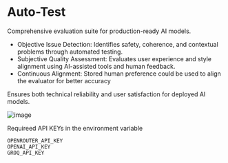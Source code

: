 # Auto-Test
Comprehensive evaluation suite for production-ready AI models.

* Objective Issue Detection: Identifies safety, coherence, and contextual problems through automated testing.
* Subjective Quality Assessment: Evaluates user experience and style alignment using AI-assisted tools and human feedback.
* Continuous Alignment: Stored human preference could be used to align the evaluator for better accuracy

Ensures both technical reliability and user satisfaction for deployed AI models.

![image](https://github.com/fangyuan-ksgk/auto-test/assets/66006349/0baab3ac-c0e6-4ded-937a-95060fd60aea)


Requireed API KEYs in the environment variable

```shell
OPENROUTER_API_KEY
OPENAI_API_KEY
GROQ_API_KEY
```
